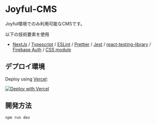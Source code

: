 # Joyful-CMS

Joyful環境でのみ利用可能なCMSです。

以下の技術要素を使用

- [NextJs](https://nextjs.org/docs) / [Typescript](https://www.typescriptlang.org/) / [ESLint](https://eslint.org/) / [Prettier](https://prettier.io/) / [Jest](https://jestjs.io/) / [react-testing-library](https://testing-library.com/docs/react-testing-library/intro) /
[Firebase Auth](https://react-firebase-js.com/docs/react-firebase-auth/getting-started) / [CSS module](https://github.com/css-modules/css-modules)

## デプロイ環境

Deploy using [Vercel](https://vercel.com?utm_source=github&utm_medium=readme&utm_campaign=next-example):

[![Deploy with Vercel](https://vercel.com/button)](https://vercel.com/new/git/external?repository-url=https://github.com/vercel/next.js/tree/canary/examples/with-typescript-eslint-jest&project-name=with-typescript-eslint-jest&repository-name=with-typescript-eslint-jest)

## 開発方法

```bash
npm run dev
```
